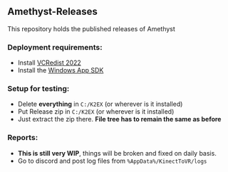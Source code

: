 ## Amethyst-Releases
This repository holds the published releases of Amethyst

### Deployment requirements:
- Install [VCRedist 2022](https://aka.ms/vs/17/release/vc_redist.x64.exe)
- Install the [Windows App SDK](https://aka.ms/windowsappsdk/1.0-stable/msix-installer)

### Setup for testing:
- Delete **everything** in `C:/K2EX` (or wherever is it installed)
- Put Release zip in `C:/K2EX` (or wherever is it installed)
- Just extract the zip there. __File tree has to remain the same as before__

### Reports: 
- __This is still very WIP__, things will be broken and fixed on daily basis.
- Go to discord and post log files from ```%AppData%/KinectToVR/logs```
